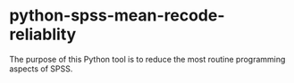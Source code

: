 # python-spss-mean-recode-reliablity
The purpose of this Python tool is to reduce the most routine programming aspects of SPSS.
